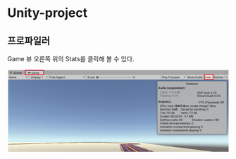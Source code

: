 # Unity-project

## 프로파일러
Game 뷰 오른쪽 위의 Stats를 클릭해 볼 수 있다.    

![프로파일러](Unity-project/Image/Profiler_img.png)